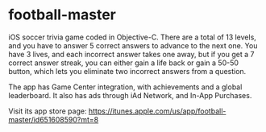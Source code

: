 # football-master

iOS soccer trivia game coded in Objective-C. There are a total of 13 levels, and you have to answer 5 correct answers to advance to the next one. You have 3 lives, and each incorrect answer takes one away, but if you get a 7 correct answer streak, you can either gain a life back or gain a 50-50 button, which lets you eliminate two incorrect answers from a question.

The app has Game Center integration, with achievements and a global leaderboard. It also has ads through iAd Network, and In-App Purchases.

Visit its app store page: https://itunes.apple.com/us/app/football-master/id651608590?mt=8